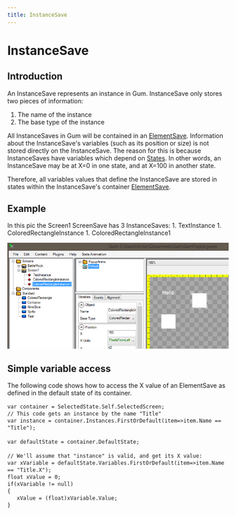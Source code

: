 ```yaml
---
title: InstanceSave
---
```


# InstanceSave

## Introduction

An InstanceSave represents an instance in Gum. InstanceSave only stores two pieces of information:

1. The name of the instance
2. The base type of the instance

All InstanceSaves in Gum will be contained in an [ElementSave](https://github.com/vchelaru/Gum/tree/8c293a405185cca0e819b810220de684b436daf9/docs/Gum%20Code%20Reference/Gum.DataTypes.ElementSave). Information about the InstanceSave's variables \(such as its position or size\) is not stored directly on the InstanceSave. The reason for this is because InstanceSaves have variables which depend on [States](https://github.com/vchelaru/Gum/tree/8c293a405185cca0e819b810220de684b436daf9/docs/Gum%20Code%20Reference/Gum.DataTypes.StateSave). In other words, an InstanceSave may be at X=0 in one state, and at X=100 in another state.

Therefore, all variables values that define the InstanceSave are stored in states within the InstanceSave's container [ElementSave](https://github.com/vchelaru/Gum/tree/8c293a405185cca0e819b810220de684b436daf9/docs/Gum%20Code%20Reference/Gum.DataTypes.ElementSave).

## Example

In this pic the Screen1 ScreenSave has 3 InstanceSaves: 1. TextInstance 1. ColoredRectangleInstance 1. ColoredRectangleInstance1

![](../.gitbook/assets/GumSamplePic1.png)

## Simple variable access

The following code shows how to access the X value of an ElementSave as defined in the default state of its container.

```text
var container = SelectedState.Self.SelectedScreen;
// This code gets an instance by the name "Title"
var instance = container.Instances.FirstOrDefault(item=>item.Name == "Title");

var defaultState = container.DefaultState;

// We'll assume that "instance" is valid, and get its X value:
var xVariable = defaultState.Variables.FirstOrDefault(item=>item.Name == "Title.X");
float xValue = 0;
if(xVariable != null)
{
   xValue = (float)xVariable.Value;
}
```

